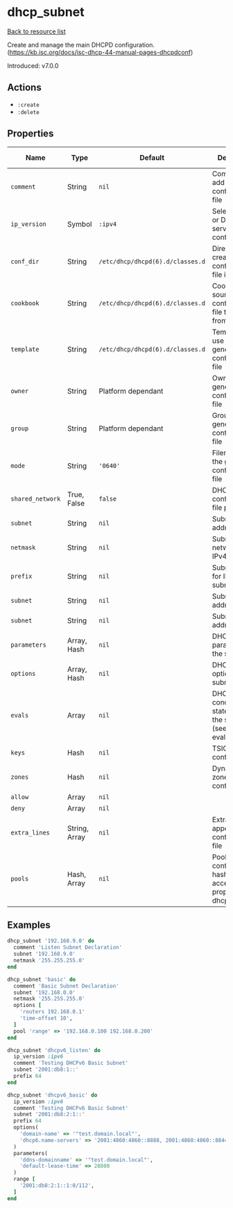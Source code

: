 # dhcp_subnet

[Back to resource list](../README.md#resources)

Create and manage the main DHCPD configuration. (<https://kb.isc.org/docs/isc-dhcp-44-manual-pages-dhcpdconf>)

Introduced: v7.0.0

## Actions

- `:create`
- `:delete`

## Properties

| Name                   | Type          | Default                          | Description                                                         | Allowed Values      |
| ---------------------- | ------------- | -------------------------------- | ------------------------------------------------------------------- | ------------------- |
| `comment`              | String        | `nil`                            | Comment to add to the configuration file                            |                     |
| `ip_version`           | Symbol        | `:ipv4`                          | Select DHCP or DHCPv6 server to configure                           | `:ipv4`, `:ipv6`    |
| `conf_dir`             | String        | `/etc/dhcp/dhcpd(6).d/classes.d` | Directory to create configuration file in                           |                     |
| `cookbook`             | String        | `/etc/dhcp/dhcpd(6).d/classes.d` | Cookbook to source configuration file template from                 |                     |
| `template`             | String        | `/etc/dhcp/dhcpd(6).d/classes.d` | Template to use to generate the configuration file                  |                     |
| `owner`                | String        | Platform dependant               | Owner of the generated configuration file                           |                     |
| `group`                | String        | Platform dependant               | Group of the generated configuration file                           |                     |
| `mode`                 | String        | `'0640'`                         | Filemode of the generated configuration file                        |                     |
| `shared_network`       | True, False   | `false`                          | DHCP failover configuration file path                               |                     |
| `subnet`               | String        | `nil`                            | Subnet address                                                      |                     |
| `netmask`              | String        | `nil`                            | Subnet network for IPv4 subnets                                     |                     |
| `prefix`               | String        | `nil`                            | Subnet prefix for IPv6 subnets                                      |                     |
| `subnet`               | String        | `nil`                            | Subnet address                                                      |                     |
| `subnet`               | String        | `nil`                            | Subnet address                                                      |                     |
| `parameters`           | Array, Hash   | `nil`                            | DHCPD parameters for the subnet                                     |                     |
| `options`              | Array, Hash   | `nil`                            | DHCPD options for the subnet                                        |                     |
| `evals`                | Array         | `nil`                            | DHCPD conditional statements for the subnet (see dhcp-eval(5))      |                     |
| `keys`                 | Hash          | `nil`                            | TSIG keys configuration                                             |                     |
| `zones`                | Hash          | `nil`                            | Dynamic DNS zone configuration                                      |                     |
| `allow`                | Array         | `nil`                            |                                                                     |                     |
| `deny`                 | Array         | `nil`                            |                                                                     |                     |
| `extra_lines`          | String, Array | `nil`                            | Extra lines to append to the configuration file                     |                     |
| `pools`                | Hash, Array   | `nil`                            | Pool configuration hash(es), accepts most properties (see dhcpd.conf(5))|                 |

## Examples

```ruby
dhcp_subnet '192.168.9.0' do
  comment 'Listen Subnet Declaration'
  subnet '192.168.9.0'
  netmask '255.255.255.0'
end

dhcp_subnet 'basic' do
  comment 'Basic Subnet Declaration'
  subnet '192.168.0.0'
  netmask '255.255.255.0'
  options [
    'routers 192.168.0.1'
    'time-offset 10',
  ]
  pool 'range' => '192.168.0.100 192.168.0.200'
end
```

```ruby
dhcp_subnet 'dhcpv6_listen' do
  ip_version :ipv6
  comment 'Testing DHCPv6 Basic Subnet'
  subnet '2001:db8:1::'
  prefix 64
end

dhcp_subnet 'dhcpv6_basic' do
  ip_version :ipv6
  comment 'Testing DHCPv6 Basic Subnet'
  subnet '2001:db8:2:1::'
  prefix 64
  options(
    'domain-name' => '"test.domain.local"',
    'dhcp6.name-servers' => '2001:4860:4860::8888, 2001:4860:4860::8844'
  )
  parameters(
    'ddns-domainname' => '"test.domain.local"',
    'default-lease-time' => 28800
  )
  range [
    '2001:db8:2:1::1:0/112',
  ]
end
```
